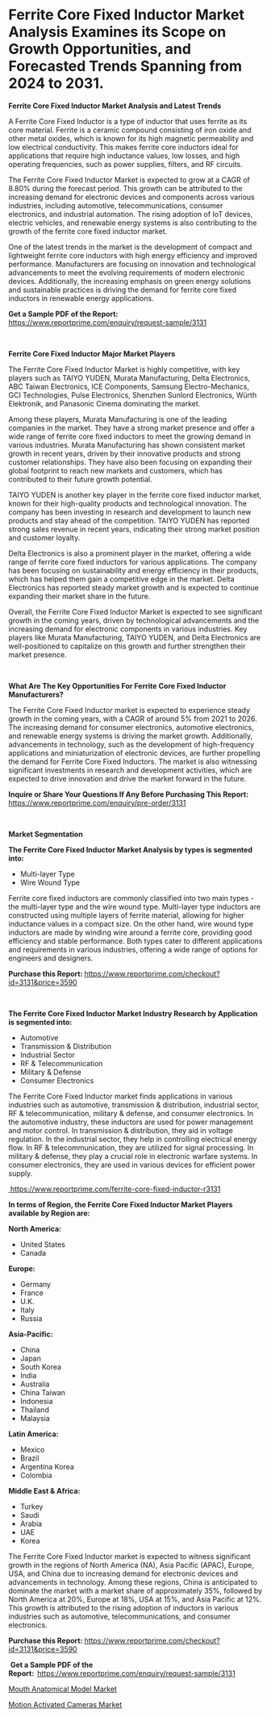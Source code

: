 <p><h1>Ferrite Core Fixed Inductor Market Analysis Examines its Scope on Growth Opportunities, and Forecasted Trends Spanning from 2024 to 2031.</h1></p><p><strong>Ferrite Core Fixed Inductor Market Analysis and Latest Trends</strong></p>
<p><p>A Ferrite Core Fixed Inductor is a type of inductor that uses ferrite as its core material. Ferrite is a ceramic compound consisting of iron oxide and other metal oxides, which is known for its high magnetic permeability and low electrical conductivity. This makes ferrite core inductors ideal for applications that require high inductance values, low losses, and high operating frequencies, such as power supplies, filters, and RF circuits.</p><p>The Ferrite Core Fixed Inductor Market is expected to grow at a CAGR of 8.80% during the forecast period. This growth can be attributed to the increasing demand for electronic devices and components across various industries, including automotive, telecommunications, consumer electronics, and industrial automation. The rising adoption of IoT devices, electric vehicles, and renewable energy systems is also contributing to the growth of the ferrite core fixed inductor market.</p><p>One of the latest trends in the market is the development of compact and lightweight ferrite core inductors with high energy efficiency and improved performance. Manufacturers are focusing on innovation and technological advancements to meet the evolving requirements of modern electronic devices. Additionally, the increasing emphasis on green energy solutions and sustainable practices is driving the demand for ferrite core fixed inductors in renewable energy applications.</p></p>
<p><strong>Get a Sample PDF of the Report:&nbsp;</strong> <a href="https://www.reportprime.com/enquiry/request-sample/3131">https://www.reportprime.com/enquiry/request-sample/3131</a></p>
<p>&nbsp;</p>
<p><strong>Ferrite Core Fixed Inductor Major Market Players</strong></p>
<p><p>The Ferrite Core Fixed Inductor Market is highly competitive, with key players such as TAIYO YUDEN, Murata Manufacturing, Delta Electronics, ABC Taiwan Electronics, ICE Components, Samsung Electro-Mechanics, GCI Technologies, Pulse Electronics, Shenzhen Sunlord Electronics, Würth Elektronik, and Panasonic Cinema dominating the market.</p><p>Among these players, Murata Manufacturing is one of the leading companies in the market. They have a strong market presence and offer a wide range of ferrite core fixed inductors to meet the growing demand in various industries. Murata Manufacturing has shown consistent market growth in recent years, driven by their innovative products and strong customer relationships. They have also been focusing on expanding their global footprint to reach new markets and customers, which has contributed to their future growth potential.</p><p>TAIYO YUDEN is another key player in the ferrite core fixed inductor market, known for their high-quality products and technological innovation. The company has been investing in research and development to launch new products and stay ahead of the competition. TAIYO YUDEN has reported strong sales revenue in recent years, indicating their strong market position and customer loyalty.</p><p>Delta Electronics is also a prominent player in the market, offering a wide range of ferrite core fixed inductors for various applications. The company has been focusing on sustainability and energy efficiency in their products, which has helped them gain a competitive edge in the market. Delta Electronics has reported steady market growth and is expected to continue expanding their market share in the future.</p><p>Overall, the Ferrite Core Fixed Inductor Market is expected to see significant growth in the coming years, driven by technological advancements and the increasing demand for electronic components in various industries. Key players like Murata Manufacturing, TAIYO YUDEN, and Delta Electronics are well-positioned to capitalize on this growth and further strengthen their market presence.</p></p>
<p>&nbsp;</p>
<p><strong>What Are The Key Opportunities For Ferrite Core Fixed Inductor Manufacturers?</strong></p>
<p><p>The Ferrite Core Fixed Inductor market is expected to experience steady growth in the coming years, with a CAGR of around 5% from 2021 to 2026. The increasing demand for consumer electronics, automotive electronics, and renewable energy systems is driving the market growth. Additionally, advancements in technology, such as the development of high-frequency applications and miniaturization of electronic devices, are further propelling the demand for Ferrite Core Fixed Inductors. The market is also witnessing significant investments in research and development activities, which are expected to drive innovation and drive the market forward in the future.</p></p>
<p><strong>Inquire or Share Your Questions If Any Before Purchasing This Report:</strong> <a href="https://www.reportprime.com/enquiry/pre-order/3131">https://www.reportprime.com/enquiry/pre-order/3131</a></p>
<p>&nbsp;</p>
<p><strong>Market Segmentation</strong></p>
<p><strong>The Ferrite Core Fixed Inductor Market Analysis by types is segmented into:</strong></p>
<p><ul><li>Multi-layer Type</li><li>Wire Wound Type</li></ul></p>
<p><p>Ferrite core fixed inductors are commonly classified into two main types - the multi-layer type and the wire wound type. Multi-layer type inductors are constructed using multiple layers of ferrite material, allowing for higher inductance values in a compact size. On the other hand, wire wound type inductors are made by winding wire around a ferrite core, providing good efficiency and stable performance. Both types cater to different applications and requirements in various industries, offering a wide range of options for engineers and designers.</p></p>
<p><strong>Purchase this Report:&nbsp;</strong><a href="https://www.reportprime.com/checkout?id=3131&price=3590">https://www.reportprime.com/checkout?id=3131&price=3590</a></p>
<p>&nbsp;</p>
<p><strong>The Ferrite Core Fixed Inductor Market Industry Research by Application is segmented into:</strong></p>
<p><ul><li>Automotive</li><li>Transmission & Distribution</li><li>Industrial Sector</li><li>RF & Telecommunication</li><li>Military & Defense</li><li>Consumer Electronics</li></ul></p>
<p><p>The Ferrite Core Fixed Inductor market finds applications in various industries such as automotive, transmission & distribution, industrial sector, RF & telecommunication, military & defense, and consumer electronics. In the automotive industry, these inductors are used for power management and motor control. In transmission & distribution, they aid in voltage regulation. In the industrial sector, they help in controlling electrical energy flow. In RF & telecommunication, they are utilized for signal processing. In military & defense, they play a crucial role in electronic warfare systems. In consumer electronics, they are used in various devices for efficient power supply.</p></p>
<p><a href="https://www.reportprime.com/ferrite-core-fixed-inductor-r3131">&nbsp;https://www.reportprime.com/ferrite-core-fixed-inductor-r3131</a></p>
<p><strong>In terms of Region, the Ferrite Core Fixed Inductor Market Players available by Region are:</strong></p>
<p>
    <p> <strong> North America: </strong>
        <ul>
            <li>United States</li>
            <li>Canada</li>
        </ul>
        </p> 
    <p> <strong> Europe: </strong>
        <ul>
            <li>Germany</li>
            <li>France</li>
            <li>U.K.</li>
            <li>Italy</li>
            <li>Russia</li>
        </ul>
        </p> 
    <p> <strong> Asia-Pacific: </strong>
        <ul>
            <li>China</li>
            <li>Japan</li>
            <li>South Korea</li>
            <li>India</li>
            <li>Australia</li>
            <li>China Taiwan</li>
            <li>Indonesia</li>
            <li>Thailand</li>
            <li>Malaysia</li>
        </ul>
        </p> 
    <p> <strong> Latin America: </strong>
        <ul>
            <li>Mexico</li>
            <li>Brazil</li>
            <li>Argentina Korea</li>
            <li>Colombia</li>
        </ul>
        </p> 
    <p> <strong> Middle East & Africa: </strong>
        <ul>
            <li>Turkey</li>
            <li>Saudi</li>
            <li>Arabia</li>
            <li>UAE</li>
            <li>Korea</li>
        </ul>
    </p>
    </p>
<p><p>The Ferrite Core Fixed Inductor market is expected to witness significant growth in the regions of North America (NA), Asia Pacific (APAC), Europe, USA, and China due to increasing demand for electronic devices and advancements in technology. Among these regions, China is anticipated to dominate the market with a market share of approximately 35%, followed by North America at 20%, Europe at 18%, USA at 15%, and Asia Pacific at 12%. This growth is attributed to the rising adoption of inductors in various industries such as automotive, telecommunications, and consumer electronics.</p></p>
<p><strong>Purchase this Report: </strong><a href="https://www.reportprime.com/checkout?id=3131&price=3590">https://www.reportprime.com/checkout?id=3131&price=3590</a></p>
<p>&nbsp;<strong>Get a Sample PDF of the Report:&nbsp;&nbsp;</strong><a href="https://www.reportprime.com/enquiry/request-sample/3131">https://www.reportprime.com/enquiry/request-sample/3131</a></p>
<p><strong></strong></p>
<p><p><a href="https://medium.com/@kaylagreenj1521/mouth-anatomical-model-market-research-report-market-forecast-and-growth-prospects-with-a-steady-c45d8d8d33ee">Mouth Anatomical Model Market</a></p><p><a href="https://github.com/YashRP12/Market-Research-Report-List-6/blob/main/motion-activated-cameras-market.md">Motion Activated Cameras Market</a></p></p>